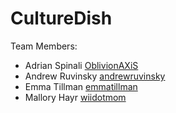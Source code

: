 # CultureDish

Team Members:
* Adrian Spinali [OblivionAXiS](https://github.com/OblivionAXiS)
* Andrew Ruvinsky [andrewruvinsky](https://github.com/andrewruvinsky)
* Emma Tillman [emmatillman](https://github.com/https://github.com/emmaisaway/)
* Mallory Hayr [wiidotmom](https://github.com/wiidotmom)
